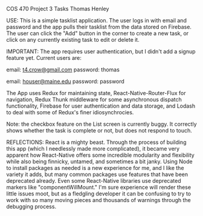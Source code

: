 COS 470 Project 3
Tasks
Thomas Henley

USE:
This is a simple tasklist application. The user logs in with email and password and the app pulls their tasklist from the data stored on Firebase. The user can click the "Add" button in the corner to create a new task, or click on any currently existing task to edit or delete it.

IMPORTANT: The app requires user authentication, but I didn't add a signup feature yet. Current users are:

email: t4.crow@gmail.com
password: thomas

email: houser@maine.edu
password: password

The App uses Redux for maintaining state, React-Native-Router-Flux for navigation, Redux Thunk middleware for some asynchronous dispatch functionality, Firebase for user authentication and data storage, and Lodash to deal with some of Redux's finer idiosynchrocies.

Note: the checkbox feature on the List screen is currently buggy. It correctly shows whether the task is complete or not, but does not respond to touch.

REFLECTIONS:
React is a mighty beast. Through the process of building this app (which I needlessly made more complicated), it became very apparent how React-Native offers some incredible modularity and flexibility while also being finnicky, untamed, and sometimes a bit janky. Using Node to install packages as needed is a new experience for me, and I like the variety it adds, but many common packages use features that have been deprecated already. Even some React-Native libraries use deprecated markers like "componentWillMount." I'm sure experience will render these little issues moot, but as a fledgling developer it can be confusing to try to work with so many moving pieces and thousands of warnings through the debugging process.
